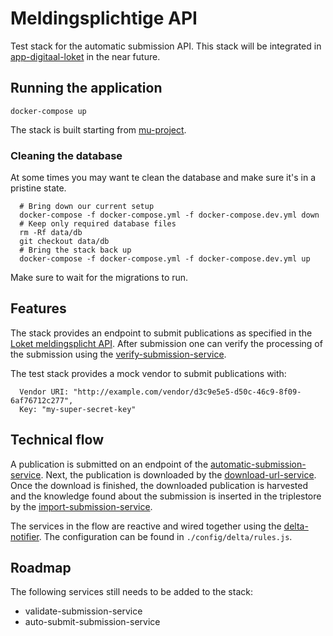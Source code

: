 # Meldingsplichtige API

Test stack for the automatic submission API. This stack will be integrated in [app-digitaal-loket](https://github.com/lblod/app-digitaal-loket) in the near future.

## Running the application

```
docker-compose up
```

The stack is built starting from [mu-project](https://github.com/mu-semtech/mu-project).


### Cleaning the database

  At some times you may want te clean the database and make sure it's in a pristine state.

      # Bring down our current setup
      docker-compose -f docker-compose.yml -f docker-compose.dev.yml down
      # Keep only required database files
      rm -Rf data/db
      git checkout data/db
      # Bring the stack back up
      docker-compose -f docker-compose.yml -f docker-compose.dev.yml up

  Make sure to wait for the migrations to run.

## Features

The stack provides an endpoint to submit publications as specified in the [Loket meldingsplicht API](https://lblod.github.io/pages-vendors/#/reporting-obligation). After submission one can verify the processing of the submission using the [verify-submission-service](https://github.com/lblod/verify-submission-service).

The test stack provides a mock vendor to submit publications with:

```
  Vendor URI: "http://example.com/vendor/d3c9e5e5-d50c-46c9-8f09-6af76712c277",
  Key: "my-super-secret-key"
```

## Technical flow

A publication is submitted on an endpoint of the [automatic-submission-service](https://github.com/lblod/automatic-submission-service). Next, the publication is downloaded by the [download-url-service](https://github.com/lblod/download-url-service). Once the download is finished, the downloaded publication is harvested and the knowledge found about the submission is inserted in the triplestore by the [import-submission-service](https://github.com/lblod/import-submission-service).

The services in the flow are reactive and wired together using the [delta-notifier](https://github.com/mu-semtech/delta-notifier). The configuration can be found in `./config/delta/rules.js`.

## Roadmap
The following services still needs to be added to the stack:
* validate-submission-service
* auto-submit-submission-service
